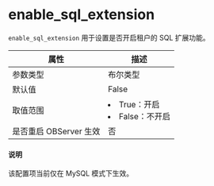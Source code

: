 enable_sql_extension 
=========================================

`enable_sql_extension` 用于设置是否开启租户的 SQL 扩展功能。


|      **属性**      |                                                    **描述**                                                     |
|------------------|---------------------------------------------------------------------------------------------------------------|
| 参数类型             | 布尔类型                                                                                                          |
| 默认值              | False                                                                                                         |
| 取值范围             | <li> True：开启   <li> False：不开启    |
| 是否重启 OBServer 生效 | 否                                                                                                             |


  <main id="notice" type='explain'>
    <h4>说明</h4>
    <p>该配置项当前仅在 MySQL 模式下生效。</p>
  </main>


